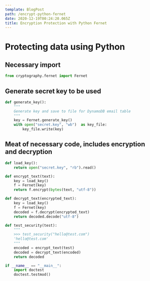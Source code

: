 ```yaml
---
template: BlogPost
path: /encrypt-python-fernet
date: 2020-12-19T00:24:20.065Z
title: Encryption Protection with Python Fernet
---
```

# Protecting data using Python

## Necessary import
```python
from cryptography.fernet import Fernet
```

## Generate secret key to be used
```python
def generate_key():
    """
    Generate key and save to file for DynamoDB email table
    """
    key = Fernet.generate_key()
    with open("secret.key", "wb")  as key_file:
        key_file.write(key)
```

## Meat of necessary code, includes encryption and decryption
```python
def load_key():
    return open("secret.key", "rb").read()

def encrypt_text(text):
    key = load_key()
    f = Fernet(key)
    return f.encrypt(bytes(text, "utf-8"))

def decrypt_text(encrypted_text):
    key = load_key()
    f = Fernet(key)
    decoded = f.decrypt(encrypted_text)
    return decoded.decode("utf-8")

def test_security(test):
    """
    >>> test_security("hello@test.com")
    'hello@test.com'
    """
    encoded = encrypt_text(test)
    decoded = decrypt_text(encoded)
    return decoded

if __name__ == "__main__":
    import doctest
    doctest.testmod()

```
